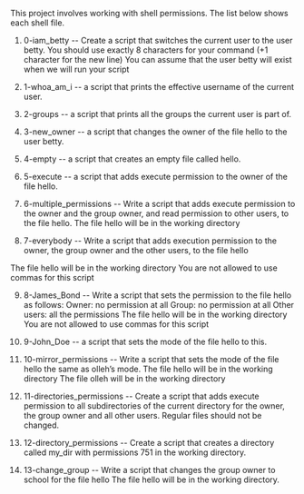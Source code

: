 This project involves working with shell permissions. The list below shows each shell file.
1. 0-iam_betty -- Create a script that switches the current user to the user betty.
You should use exactly 8 characters for your command (+1 character for the new line)
You can assume that the user betty will exist when we will run your script

2. 1-whoa_am_i -- a script that prints the effective username of the current user.

3. 2-groups --  a script that prints all the groups the current user is part of.

4. 3-new_owner -- a script that changes the owner of the file hello to the user betty.

5. 4-empty -- a script that creates an empty file called hello.

6. 5-execute -- a script that adds execute permission to the owner of the file hello.

7. 6-multiple_permissions -- Write a script that adds execute permission to the owner and the group owner, and read permission to other users, to the file hello.
The file hello will be in the working directory

8. 7-everybody -- Write a script that adds execution permission to the owner, the group owner and the other users, to the file hello

The file hello will be in the working directory
You are not allowed to use commas for this script

9. 8-James_Bond -- Write a script that sets the permission to the file hello as follows:
Owner: no permission at all
Group: no permission at all
Other users: all the permissions
The file hello will be in the working directory You are not allowed to use commas for this script

10. 9-John_Doe -- a script that sets the mode of the file hello to this.

11. 10-mirror_permissions -- Write a script that sets the mode of the file hello the same as olleh’s mode.
The file hello will be in the working directory
The file olleh will be in the working directory

12. 11-directories_permissions -- Create a script that adds execute permission to all subdirectories of the current directory for the owner, the group owner and all other users. Regular files should not be changed.

13. 12-directory_permissions -- Create a script that creates a directory called my_dir with permissions 751 in the working directory.

14. 13-change_group -- Write a script that changes the group owner to school for the file hello
The file hello will be in the working directory.
